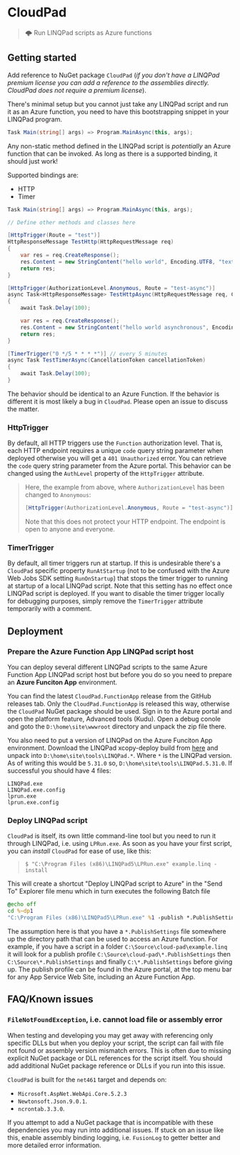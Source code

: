 # CloudPad

> 🌩️ Run LINQPad scripts as Azure functions

## Getting started

Add reference to NuGet package `CloudPad` (_if you don't have a LINQPad premium license you can add a reference to the assemblies directly. CloudPad does not require a premium license_).

There's minimal setup but you cannot just take any LINQPad script and run it as an Azure function, you need to have this bootstrapping snippet in your LINQPad program.

```cs
Task Main(string[] args) => Program.MainAsync(this, args);
```

Any non-static method defined in the LINQPad script is _potentially_ an Azure function that can be invoked. As long as there is a supported binding, it should just work!

Supported bindings are:

* HTTP
* Timer

```cs
Task Main(string[] args) => Program.MainAsync(this, args);

// Define other methods and classes here

[HttpTrigger(Route = "test")]
HttpResponseMessage TestHttp(HttpRequestMessage req)
{
	var res = req.CreateResponse();
	res.Content = new StringContent("hello world", Encoding.UTF8, "text/plain");
	return res;
}

[HttpTrigger(AuthorizationLevel.Anonymous, Route = "test-async")]
async Task<HttpResponseMessage> TestHttpAsync(HttpRequestMessage req, CancellationToken cancellationToken)
{
	await Task.Delay(100);

	var res = req.CreateResponse();
	res.Content = new StringContent("hello world asynchronous", Encoding.UTF8, "text/plain");
	return res;
}

[TimerTrigger("0 */5 * * * *")] // every 5 minutes
async Task TestTimerAsync(CancellationToken cancellationToken)
{
	await Task.Delay(100);
}
```

The behavior should be identical to an Azure Function. If the behavior is different it is most likely a bug in `CloudPad`. Please open an issue to discuss the matter.

### HttpTrigger

By default, all HTTP triggers use the `Function` authorization level. That is, each HTTP endpoint requires a unique `code` query string parameter when deployed otherwise you will get a `401 Unauthorized` error. You can retrieve the `code` query string parameter from the Azure portal. This behavior can be changed using the `AuthLevel` property of the `HttpTrigger` attribute.

> Here, the example from above, where `AuthorizationLevel` has been changed to `Anonymous`:
> ```cs
> [HttpTrigger(AuthorizationLevel.Anonymous, Route = "test-async")]
> ```
> Note that this does not protect your HTTP endpoint. The endpoint is open to anyone and everyone.

### TimerTrigger

By default, all timer triggers run at startup. If this is undesirable there's a `CloudPad` specific property `RunAtStartup` (not to be confused with the Azure Web Jobs SDK setting `RunOnStartup`) that stops the timer trigger to running at startup of a local LINQPad script. Note that this setting has no effect once LINQPad script is deployed. If you want to disable the timer trigger locally for debugging purposes, simply remove the `TimerTrigger` attribute temporarily with a comment.

## Deployment

### Prepare the Azure Function App LINQPad script host

You can deploy several different LINQPad scripts to the same Azure Function App LINQPad script host but before you do so you need to prepare an **Azure Funciton App** environment.

You can find the latest `CloudPad.FunctionApp` release from the GitHub releases tab. Only the `CloudPad.FunctionApp` is released this way, otherwise the `CloudPad` NuGet package should be used. Sign in to the Azure portal and open the platform feature, Advanced tools (Kudu). Open a debug conole and goto the `D:\home\site\wwwroot` directory and unpack the zip file there. 

You also need to put a version of LINQPad on the Azure Funciton App environment. Download the LINQPad xcopy-deploy build from [here](http://www.linqpad.net/download.aspx) and unpack into `D:\home\site\tools\LINQPad.*`. Where `*` is the LINQPad version. As of writing this would be `5.31.0` so,  `D:\home\site\tools\LINQPad.5.31.0`. If successful you should have 4 files:

~~~
LINQPad.exe
LINQPad.exe.config
lprun.exe
lprun.exe.config
~~~

### Deploy LINQPad script

`CloudPad` is itself, its own little command-line tool but you need to run it through LINQPad, i.e. using `LPRun.exe`. As soon as you have your first script, you can _install_ `CloudPad` for ease of use, like this:

> `$ "C:\Program Files (x86)\LINQPad5\LPRun.exe" example.linq -install`

This will create a shortcut "Deploy LINQPad script to Azure" in the "Send To" Explorer file menu which in turn executes the following Batch file

```bat
@echo off
cd %~dp1
"C:\Program Files (x86)\LINQPad5\LPRun.exe" %1 -publish *.PublishSettings
```

The assumption here is that you have a `*.PublishSettings` file somewhere up the directory path that can be used to access an Azure function. For example, if you have a script in a folder `C:\Source\cloud-pad\example.linq` it will look for a publish profile `C:\Source\cloud-pad\*.PublishSettings` then `C:\Source\*.PublishSettings` and finally `C:\*.PublishSettings` before giving up. The publish profile can be found in the Azure portal, at the top menu bar for any App Service Web Site, including an Azure Function App.

## FAQ/Known issues

### `FileNotFoundException`, i.e. cannot load file or assembly error

When testing and developing you may get away with referencing only specific DLLs but when you deploy your script, the script can fail with file not found or assembly version mismatch errors. This is often due to missing explicit NuGet package or DLL references for the script itself. You should add additional NuGet package reference or DLLs if you run into this issue.

`CloudPad` is built for the `net461` target and depends on:

* `Microsoft.AspNet.WebApi.Core.5.2.3`
* `Newtonsoft.Json.9.0.1`.
* `ncrontab.3.3.0`.

If you attempt to add a NuGet package that is incompatible with these dependencies you may run into additional issues. If stuck on an issue like this, enable assembly binding logging, i.e. `FusionLog` to getter better and more detailed error information.

